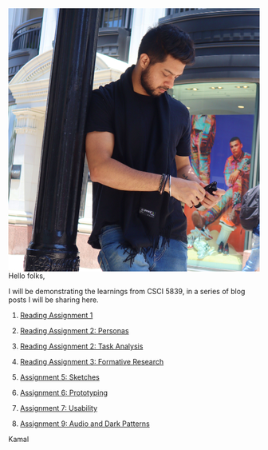 

<img style="float: right;" src="IMG_0184.JPG"/>
<br/>
<br/>
Hello folks,

I will be demonstrating the learnings from CSCI 5839, in a series of blog posts I will be sharing here. 

1. [Reading Assignment 1](assignment1.md)

2. [Reading Assignment 2: Personas](assignment2Personas.md)

3. [Reading Assignment 2: Task Analysis](assignment2taskAnalysis.md)

4. [Reading Assignment 3: Formative Research](assignment3FormativeResearch.md)

5. [Assignment 5: Sketches](assignment5Sketching.md)

6. [Assignment 6: Prototyping](assignment6Prototyping.md)

7. [Assignment 7: Usability](assignment7.md)

8. [Assignment 9: Audio and Dark Patterns](assignment9AudioDarkPatterns.md)

Kamal
